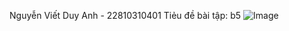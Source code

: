 Nguyễn Viết Duy Anh - 22810310401
Tiẻu đề  bài tập: b5
![Image](https://github.com/user-attachments/assets/8454da30-d01f-40dd-be7a-9a75914a8629)

